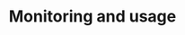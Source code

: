 ---
menu:
  default:
    identifier: ja-guides-hosting-monitoring-usage-_index
    parent: w-b-platform
title: Monitoring and usage
weight: 5
---